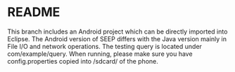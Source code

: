 # README #

This branch includes an Android project which can be directly imported into Eclipse. 
The Android version of SEEP differs with the Java version mainly in File I/O and network operations. 
The testing query is located under com/example/query. 
When running, please make sure you have config.properties copied into /sdcard/ of the phone. 
